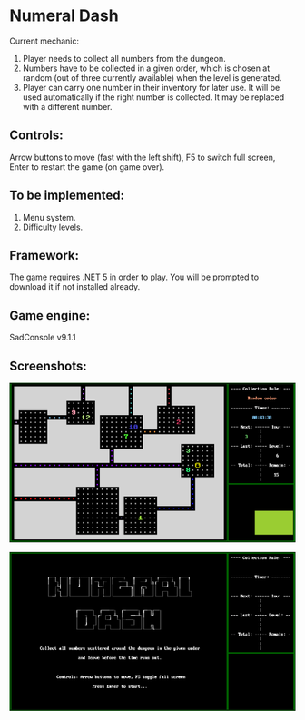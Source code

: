 # Numeral Dash
Current mechanic:
1. Player needs to collect all numbers from the dungeon.
2. Numbers have to be collected in a given order, which is chosen at random (out of three currently available) when the level is generated.
3. Player can carry one number in their inventory for later use. It will be used automatically if the right number is collected. It may be replaced with a different number.

## Controls:

Arrow buttons to move (fast with the left shift), F5 to switch full screen, Enter to restart the game (on game over).

## To be implemented:
1. Menu system.
2. Difficulty levels.

## Framework:

The game requires .NET 5 in order to play. You will be prompted to download it if not installed already.

## Game engine:

SadConsole v9.1.1

## Screenshots:

![screenshot](/screenshot.png)

![screenshot](/drawfont.png)
